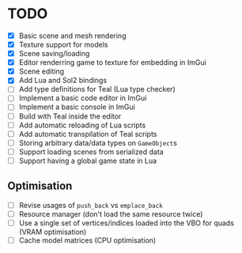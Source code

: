 # TODO
- [x] Basic scene and mesh rendering
- [x] Texture support for models
- [x] Scene saving/loading
- [x] Editor renderring game to texture for embedding in ImGui
- [x] Scene editing
- [x] Add Lua and Sol2 bindings
- [ ] Add type definitions for Teal (Lua type checker)
- [ ] Implement a basic code editor in ImGui
- [ ] Implement a basic console in ImGui
- [ ] Build with Teal inside the editor
- [ ] Add automatic reloading of Lua scripts
- [ ] Add automatic transpilation of Teal scripts
- [ ] Storing arbitrary data/data types on `GameObject`s
- [ ] Support loading scenes from serialized data
- [ ] Support having a global game state in Lua

## Optimisation
- [ ] Revise usages of `push_back`  vs `emplace_back`
- [ ] Resource manager (don't load the same resource twice)
- [ ] Use a single set of vertices/indices loaded into the VBO for quads (VRAM optimisation)
- [ ] Cache model matrices (CPU optimisation)
